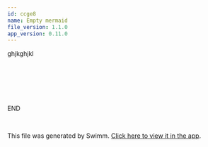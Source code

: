 ```yaml
---
id: ccge8
name: Empty mermaid
file_version: 1.1.0
app_version: 0.11.0
---
```


ghjkghjkl

<br/>

<br/>

<!--MERMAID {width:100}-->
```mermaid

```
<!--MCONTENT {content: <br/>

<br/>

<br/>

<br/>

<br/>

<br/>

<br/>} --->

<br/>

END

<br/>

This file was generated by Swimm. [Click here to view it in the app](http://localhost:5001/repos/ls4DA2fLasmQuEbT4ipw/docs/ccge8).